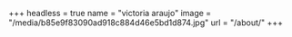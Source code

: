 +++
headless = true
name = "victoria araujo"
image = "/media/b85e9f83090ad918c884d46e5bd1d874.jpg"
url = "/about/"
+++
